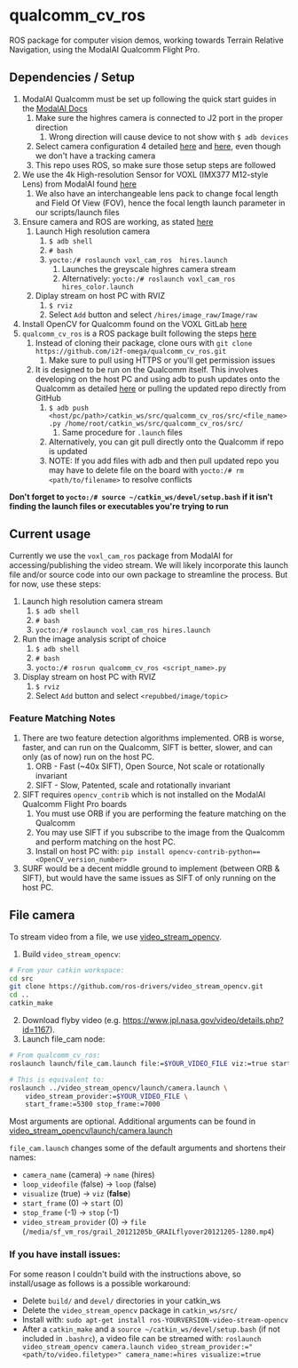 # qualcomm_cv_ros
ROS package for computer vision demos, working towards Terrain Relative Navigation, using the ModalAI Qualcomm Flight Pro.


## Dependencies / Setup
1. ModalAI Qualcomm must be set up following the quick start guides in the [ModalAI Docs](https://docs.modalai.com/)
   1. Make sure the highres camera is connected to J2 port in the proper direction
      1. Wrong direction will cause device to not show with `$ adb devices`
   2. Select camera configuration 4 detailed [here](https://docs.modalai.com/configure-cameras/) and [here](https://docs.modalai.com/camera-connections/), even though we don't have a tracking camera
   3. This repo uses ROS, so make sure those setup steps are followed
2. We use the 4k High-resolution Sensor for VOXL (IMX377 M12-style Lens) from ModalAI found [here](https://www.modalai.com/products/4k-high-resolution-sensor-for-voxl-imx377-m12)
   1. We also have an interchangeable lens pack to change focal length and Field Of View (FOV), hence the focal length launch parameter in our scripts/launch files
3. Ensure camera and ROS are working, as stated [here](https://docs.modalai.com/voxl-cam-ros/)
   1. Launch High resolution camera
      1. `$ adb shell`
      2. `# bash`
      3. `yocto:/# roslaunch voxl_cam_ros  hires.launch`
         1. Launches the greyscale highres camera stream
         2. Alternatively: `yocto:/# roslaunch voxl_cam_ros  hires_color.launch`
   2. Diplay stream on host PC with RVIZ
      1. `$ rviz`
      2. Select `Add` button and select `/hires/image_raw/Image/raw`
4. Install OpenCV for Qualcomm found on the VOXL GitLab [here](https://gitlab.com/voxl-public/voxl-opencv-3-4-6)
5. `qualcomm_cv_ros` is a ROS package built following the steps [here](https://docs.modalai.com/build-ros-nodes-for-voxl/)
   1. Instead of cloning their package, clone ours with `git clone https://github.com/i2f-omega/qualcomm_cv_ros.git`
      1. Make sure to pull using HTTPS or you'll get permission issues
   2. It is designed to be run on the Qualcomm itself. This involves developing on the host PC and using adb to push updates onto the Qualcomm as detailed [here](https://docs.modalai.com/setup-adb/) or pulling the updated repo directly from GitHub
      1. `$ adb push <host/pc/path>/catkin_ws/src/qualcomm_cv_ros/src/<file_name>.py /home/root/catkin_ws/src/qualcomm_cv_ros/src/`
         1. Same procedure for `.launch` files
      2. Alternatively, you can git pull directly onto the Qualcomm if repo is updated
      3. NOTE: If you add files with adb and then pull updated repo you may have to delete file on the board with `yocto:/# rm <path/to/filename>` to resolve conflicts

**Don't forget to `yocto:/# source ~/catkin_ws/devel/setup.bash` if it isn't finding the launch files or executables you're trying to run**

## Current usage
Currently we use the `voxl_cam_ros` package from ModalAI for accessing/publishing the video stream.
We will likely incorporate this launch file and/or source code into our own package to streamline the process.
But for now, use these steps:

1. Launch high resolution camera stream
   1. `$ adb shell`
   2. `# bash`
   3. `yocto:/# roslaunch voxl_cam_ros hires.launch`
2. Run the image analysis script of choice
   1. `$ adb shell`
   2. `# bash`
   3. `yocto:/# rosrun qualcomm_cv_ros <script_name>.py`
3. Display stream on host PC with RVIZ
   1. `$ rviz`
   2. Select `Add` button and select `<repubbed/image/topic>`

### Feature Matching Notes
1. There are two feature detection algorithms implemented. ORB is worse, faster, and can run on the Qualcomm, SIFT is better, slower, and can only (as of now) run on the host PC.
   1. ORB - Fast (~40x SIFT), Open Source, Not scale or rotationally invariant
   2. SIFT - Slow, Patented, scale and rotationally invariant
2. SIFT requires `opencv_contrib` which is not installed on the ModalAI Qualcomm Flight Pro boards
   1. You must use ORB if you are performing the feature matching on the Qualcomm
   2. You may use SIFT if you subscribe to the image from the Qualcomm and perform matching on the host PC.
   3. Install on host PC with: `pip install opencv-contrib-python==<OpenCV_version_number>`
3. SURF would be a decent middle ground to implement (between ORB & SIFT), but would have the same issues as SIFT of only running on the host PC.

## File camera
To stream video from a file, we use [video_stream_opencv](https://github.com/ros-drivers/video_stream_opencv).

1. Build `video_stream_opencv`:
```bash
# From your catkin workspace:
cd src
git clone https://github.com/ros-drivers/video_stream_opencv.git
cd ..
catkin_make
```
2. Download flyby video (e.g. https://www.jpl.nasa.gov/video/details.php?id=1167).
3. Launch file_cam node:
```bash
# From qualcomm_cv_ros:
roslaunch launch/file_cam.launch file:=$YOUR_VIDEO_FILE viz:=true start:=5300 stop:=7000

# This is equivalent to:
roslaunch ../video_stream_opencv/launch/camera.launch \
    video_stream_provider:=$YOUR_VIDEO_FILE \
    start_frame:=5300 stop_frame:=7000
```
Most arguments are optional. Additional arguments can be found in [video_stream_opencv/launch/camera.launch](https://github.com/ros-drivers/video_stream_opencv/blob/master/launch/camera.launch)

`file_cam.launch` changes some of the default arguments and shortens their names:

- `camera_name` (camera) -> `name` (hires)
- `loop_videofile` (false) -> `loop` (false)
- `visualize` (true) -> `viz` (**false**)
- `start_frame` (0) -> `start` (0)
- `stop_frame` (-1) -> `stop` (-1)
- `video_stream_provider` (0) -> `file` (`/media/sf_vm_ros/grail_20121205b_GRAILflyover20121205-1280.mp4`)


### If you have install issues:
   For some reason I couldn't build with the instructions above, so install/usage as follows is a possible workaround:
   * Delete `build/` and `devel/` directories in your catkin_ws
   * Delete the `video_stream_opencv` package in `catkin_ws/src/`
   * Install with: `sudo apt-get install ros-YOURVERSION-video-stream-opencv`
   * After a `catkin_make` and a `source ~/catkin_ws/devel/setup.bash` (if not included in `.bashrc`), a video file can be streamed with: `roslaunch video_stream_opencv camera.launch video_stream_provider:="<path/to/video.filetype>" camera_name:=hires visualize:=true`
